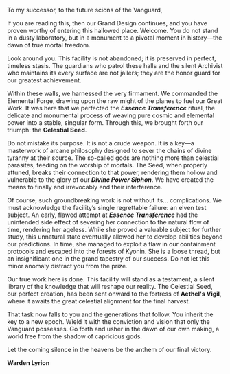 To my successor, to the future scions of the Vanguard,

If you are reading this, then our Grand Design continues, and you have proven worthy of entering this hallowed place. Welcome. You do not stand in a dusty laboratory, but in a monument to a pivotal moment in history—the dawn of true mortal freedom.

Look around you. This facility is not abandoned; it is preserved in perfect, timeless stasis. The guardians who patrol these halls and the silent Archivist who maintains its every surface are not jailers; they are the honor guard for our greatest achievement.

Within these walls, we harnessed the very firmament. We commanded the Elemental Forge, drawing upon the raw might of the planes to fuel our Great Work. It was here that we perfected the ***Essence Transference*** ritual, the delicate and monumental process of weaving pure cosmic and elemental power into a stable, singular form. Through this, we brought forth our triumph: the **Celestial Seed**.

Do not mistake its purpose. It is not a crude weapon. It is a key—a masterwork of arcane philosophy designed to sever the chains of divine tyranny at their source. The so-called gods are nothing more than celestial parasites, feeding on the worship of mortals. The Seed, when properly attuned, breaks their connection to that power, rendering them hollow and vulnerable to the glory of our ***Divine Power Siphon***. We have created the means to finally and irrevocably end their interference.

Of course, such groundbreaking work is not without its… complications. We must acknowledge the facility’s single regrettable failure: an elven test subject. An early, flawed attempt at ***Essence Transference*** had the unintended side effect of severing her connection to the natural flow of time, rendering her ageless. While she proved a valuable subject for further study, this unnatural state eventually allowed her to develop abilities beyond our predictions. In time, she managed to exploit a flaw in our containment protocols and escaped into the forests of Kyonin. She is a loose thread, but an insignificant one in the grand tapestry of our success. Do not let this minor anomaly distract you from the prize.

Our true work here is done. This facility will stand as a testament, a silent library of the knowledge that will reshape our reality. The Celestial Seed, our perfect creation, has been sent onward to the fortress of **Aethel's Vigil**, where it awaits the great celestial alignment for the final harvest.

That task now falls to you and the generations that follow. You inherit the key to a new epoch. Wield it with the conviction and vision that only the Vanguard possesses. Go forth and usher in the dawn of our own making, a world free from the shadow of capricious gods.

Let the coming silence in the heavens be the anthem of our final victory.

**Warden Lyrion**